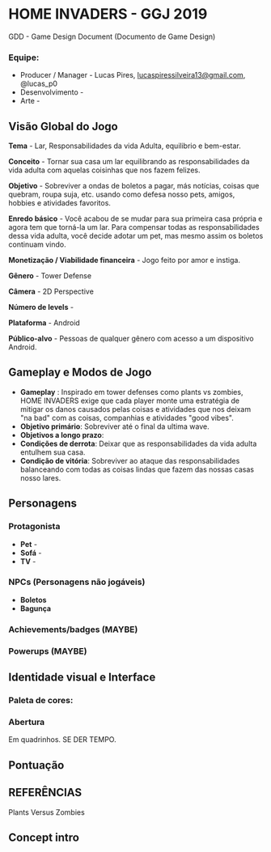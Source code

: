 HOME INVADERS - GGJ 2019
========================
GDD - Game Design Document
(Documento de Game Design)

### Equipe:
+ Producer / Manager - Lucas Pires, lucaspiressilveira13@gmail.com, @lucas_p0
+ Desenvolvimento -
+ Arte - 

Visão Global do Jogo
--------------------

**Tema** - Lar, Responsabilidades da vida Adulta, equilibrio e bem-estar.

**Conceito** -  Tornar sua casa um lar equilibrando as responsabilidades da vida adulta com aquelas coisinhas que nos fazem felizes.

**Objetivo** - Sobreviver a ondas de boletos a pagar, más notícias, coisas que quebram, roupa suja, etc. usando como defesa nosso pets, amigos, hobbies e atividades favoritos.

**Enredo básico** - Você acabou de se mudar para sua primeira casa própria e agora tem que torná-la um lar. Para compensar todas as responsabilidades dessa vida adulta, você decide adotar um pet, mas mesmo assim os boletos continuam vindo.

**Monetização / Viabilidade financeira** - Jogo feito por amor e instiga.


**Gênero** - Tower Defense


**Câmera**  - 2D Perspective


**Número de levels** - 


**Plataforma** - Android


**Público-alvo** - Pessoas de qualquer gênero com acesso a um dispositivo Android.
	



Gameplay e Modos de Jogo
------------------------

+ **Gameplay** : Inspirado em tower defenses como plants vs zombies, HOME INVADERS exige que cada player monte uma estratégia de mitigar os danos causados pelas coisas e atividades que nos deixam "na bad" com as coisas, companhias e atividades "good vibes".
+ **Objetivo primário**: Sobreviver até o final da ultima wave.
+ **Objetivos a longo prazo**: 
+ **Condições de derrota**: Deixar que as responsabilidades da vida adulta entulhem sua casa.
+ **Condição de vitória**: Sobreviver ao ataque das responsabilidades balanceando com todas as coisas lindas que fazem das nossas casas nosso lares.

Personagens 
-------------
### **Protagonista** 
+ **Pet** - 
+ **Sofá** - 
+ **TV** -  


### NPCs (Personagens não jogáveis)
+ **Boletos**
+ **Bagunça** 


### Achievements/badges (MAYBE)





### Powerups  (MAYBE)








Identidade visual e Interface
-----------------------------

### **Paleta de cores**: 






### **Abertura**
Em quadrinhos. SE DER TEMPO.



Pontuação
----------------




## **REFERÊNCIAS**
Plants Versus Zombies



## **Concept intro**
